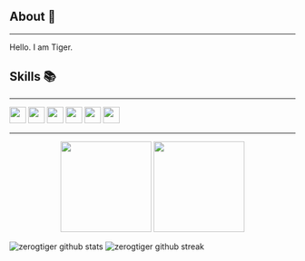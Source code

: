 ## About 👋
-------------------
Hello. I am Tiger. 


## Skills 📚
-------------------
<img src="https://img.shields.io/badge/Raspberry%20Pi-A22846?style=for-the-badge&logo=Raspberry%20Pi&logoColor=white" height="29">  <img src="https://img.shields.io/badge/blender-%23F5792A.svg?style=for-the-badge&logo=blender&logoColor=white" height="29">  <img src="https://img.shields.io/badge/VisualStudioCode-0078d7.svg?style=for-the-badge&logo=visual-studio-code&logoColor=white" height="29">  <img src="https://img.shields.io/badge/github-%23121011.svg?style=for-the-badge&logo=github&logoColor=white" height="29">  <img src="https://img.shields.io/badge/C++-5C2D91.svg?style=for-the-badge&logo=CPP&logoColor=white" height="29">  <img src="https://img.shields.io/badge/Java-%23F05033.svg?style=for-the-badge&logo=Java&logoColor=whitee" height="29">
  
-------------------
  
<p align="center"> <img src="https://github-readme-stats.vercel.app/api?username=zerogtiger&show_icons=true&theme=gotham&count_private=true&include_all_commits=true" height="160"> <img src="https://github-readme-streak-stats.herokuapp.com/?user=zerogtiger&theme=gotham&include_all_commits=true&count_private=true" height="160">


![zerogtiger github stats](https://github-readme-stats.vercel.app/api?username=zerogtiger&show_icons=true&theme=gotham&count_private=true&include_all_commits=true)
![zerogtiger github streak](https://github-readme-streak-stats.herokuapp.com/?user=zerogtiger&theme=gotham&include_all_commits=true&count_private=true)




<!--
**zerogtiger/zerogtiger** is a ✨ _special_ ✨ repository because its `README.md` (this file) appears on your GitHub profile.

Here are some ideas to get you started:

- 🔭 I’m currently working on ...
- 🌱 I’m currently learning ...
- 👯 I’m looking to collaborate on ...
- 🤔 I’m looking for help with ...
- 💬 Ask me about ...
- 📫 How to reach me: ...
- 😄 Pronouns: ...
- ⚡ Fun fact: ...

 ## Contacts 📝
-------------------
<a href="https://www.instagram.com/tmaswang_69/">![Instagram](https://img.shields.io/badge/tmaswang_69-%23E4405F.svg?style=for-the-badge&logo=Instagram&logoColor=white)</a> <a href="https://www.linkedin.com/in/thomas-wang-5044b01b3/">![LinkedIn](https://img.shields.io/badge/ThomasWang-%231DA1F2.svg?style=for-the-badge&logo=LinkedIn&logoColor=white)</a> <a href="mailto:thomaswang003@gmail.com">![Gmail](https://img.shields.io/badge/thomaswang003-%23E4405F.svg?style=for-the-badge&logo=Gmail&logoColor=white)</a>
 ![Discord](https://img.shields.io/badge/thootmas%237130-%237289DA.svg?style=for-the-badge&logo=discord&logoColor=white)
  <a href="https://open.spotify.com/user/21j5rrzcvdw7k6wq3yzr4uj7q?si=e10039c0705c4c6a">![Spotify](https://img.shields.io/badge/ThomasWang-%38B9AB.svg?style=for-the-badge&logo=spotify&logoColor=white)</a>
-->

